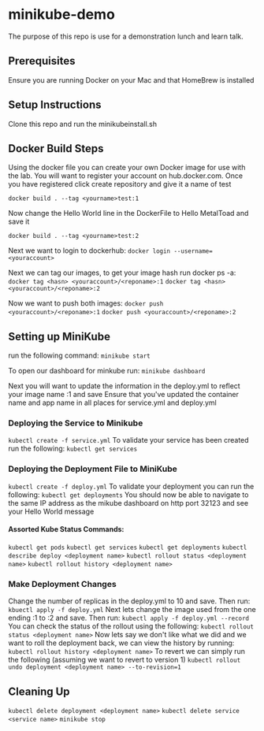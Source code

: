 # minikube-demo
The purpose of this repo is use for a demonstration lunch and learn talk. 

## Prerequisites
Ensure you are running Docker on your Mac and that HomeBrew is installed

## Setup Instructions
Clone this repo and run the minikubeinstall.sh 

## Docker Build Steps
Using the docker file you can create your own Docker image for use with the lab. You will want to register your account on hub.docker.com. Once you have registered click create repository and give it a name of <yourname>test

```docker build . --tag <yourname>test:1```

Now change the Hello World line in the DockerFile to Hello MetalToad and save it

```docker build . --tag <yourname>test:2```

Next we want to login to dockerhub:
```docker login --username=<youraccount>```

Next we can tag our images, to get your image hash run docker ps -a:
```docker tag <hasn> <youraccount>/<reponame>:1```
```docker tag <hasn> <youraccount>/<reponame>:2```

Now we want to push both images:
```docker push <youraccount>/<reponame>:1```
```docker push <youraccount>/<reponame>:2```

## Setting up MiniKube
run the following command:
```minikube start```

To open our dashboard for minkube run:
```minikube dashboard```

Next you will want to update the information in the deploy.yml to reflect your image name :1  and save
Ensure that you've updated the container name and app name in all places for service.yml and deploy.yml

### Deploying the Service to Minikube
```kubectl create -f service.yml```
To validate your service has been created run the following:
```kubectl get services```

### Deploying the Deployment File to MiniKube
```kubectl create -f deploy.yml```
To validate your deployment you can run the following:
```kubectl get deployments```
You should now be able to navigate to the same IP address as the mikube dashboard on http port 32123 and see your Hello World message
#### Assorted Kube Status Commands:
```kubectl get pods```
```kubectl get services```
```kubectl get deployments```
```kubectl describe deploy <deployment name>```
```kubectl rollout status <deployment name>```
```kubectl rollout history <deployment name>```

### Make Deployment Changes
Change the number of replicas in the deploy.yml to 10 and save. Then run:
```kbuectl apply -f deploy.yml```
Next lets change the image used from the one ending :1 to :2 and save. Then run:
```kubectl apply -f deploy.yml --record```
You can check the status of the rollout using the following:
```kubectl rollout status <deployment name>```
Now lets say we don't like what we did and we want to roll the deployment back, we can view the history by running:
```kubectl rollout history <deployment name>```
To revert we can simply run the following (assuming we want to revert to version 1)
```kubectl rollout undo deployment <deployment name> --to-revision=1```

## Cleaning Up
```kubectl delete deployment <deployment name>```
```kubectl delete service <service name>```
```minikube stop```
